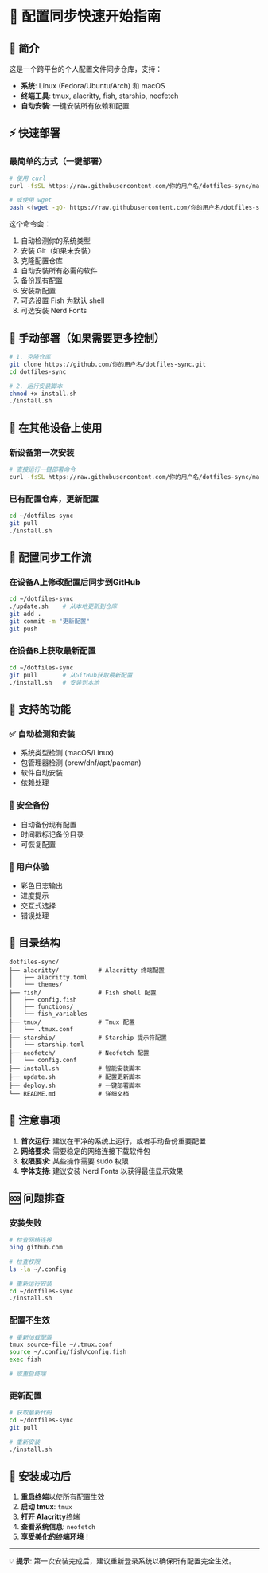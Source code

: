 # 🚀 配置同步快速开始指南

## 📖 简介

这是一个跨平台的个人配置文件同步仓库，支持：
- **系统**: Linux (Fedora/Ubuntu/Arch) 和 macOS
- **终端工具**: tmux, alacritty, fish, starship, neofetch
- **自动安装**: 一键安装所有依赖和配置

## ⚡ 快速部署

### 最简单的方式（一键部署）

```bash
# 使用 curl
curl -fsSL https://raw.githubusercontent.com/你的用户名/dotfiles-sync/main/deploy.sh | bash

# 或使用 wget
bash <(wget -qO- https://raw.githubusercontent.com/你的用户名/dotfiles-sync/main/deploy.sh)
```

这个命令会：
1. 自动检测你的系统类型
2. 安装 Git（如果未安装）
3. 克隆配置仓库
4. 自动安装所有必需的软件
5. 备份现有配置
6. 安装新配置
7. 可选设置 Fish 为默认 shell
8. 可选安装 Nerd Fonts

## 🔧 手动部署（如果需要更多控制）

```bash
# 1. 克隆仓库
git clone https://github.com/你的用户名/dotfiles-sync.git
cd dotfiles-sync

# 2. 运行安装脚本
chmod +x install.sh
./install.sh
```

## 📱 在其他设备上使用

### 新设备第一次安装
```bash
# 直接运行一键部署命令
curl -fsSL https://raw.githubusercontent.com/你的用户名/dotfiles-sync/main/deploy.sh | bash
```

### 已有配置仓库，更新配置
```bash
cd ~/dotfiles-sync
git pull
./install.sh
```

## 🔄 配置同步工作流

### 在设备A上修改配置后同步到GitHub
```bash
cd ~/dotfiles-sync
./update.sh    # 从本地更新到仓库
git add .
git commit -m "更新配置"
git push
```

### 在设备B上获取最新配置
```bash
cd ~/dotfiles-sync
git pull       # 从GitHub获取最新配置
./install.sh   # 安装到本地
```

## 🎯 支持的功能

### ✅ 自动检测和安装
- 系统类型检测 (macOS/Linux)
- 包管理器检测 (brew/dnf/apt/pacman)
- 软件自动安装
- 依赖处理

### 🔐 安全备份
- 自动备份现有配置
- 时间戳标记备份目录
- 可恢复配置

### 🎨 用户体验
- 彩色日志输出
- 进度提示
- 交互式选择
- 错误处理

## 📁 目录结构

```
dotfiles-sync/
├── alacritty/           # Alacritty 终端配置
│   ├── alacritty.toml
│   └── themes/
├── fish/                # Fish shell 配置
│   ├── config.fish
│   ├── functions/
│   └── fish_variables
├── tmux/                # Tmux 配置
│   └── .tmux.conf
├── starship/            # Starship 提示符配置
│   └── starship.toml
├── neofetch/            # Neofetch 配置
│   └── config.conf
├── install.sh           # 智能安装脚本
├── update.sh            # 配置更新脚本
├── deploy.sh            # 一键部署脚本
└── README.md            # 详细文档
```

## 🚨 注意事项

1. **首次运行**: 建议在干净的系统上运行，或者手动备份重要配置
2. **网络要求**: 需要稳定的网络连接下载软件包
3. **权限要求**: 某些操作需要 sudo 权限
4. **字体支持**: 建议安装 Nerd Fonts 以获得最佳显示效果

## 🆘 问题排查

### 安装失败
```bash
# 检查网络连接
ping github.com

# 检查权限
ls -la ~/.config

# 重新运行安装
cd ~/dotfiles-sync
./install.sh
```

### 配置不生效
```bash
# 重新加载配置
tmux source-file ~/.tmux.conf
source ~/.config/fish/config.fish
exec fish

# 或重启终端
```

### 更新配置
```bash
# 获取最新代码
cd ~/dotfiles-sync
git pull

# 重新安装
./install.sh
```

## 🎉 安装成功后

1. **重启终端**以使所有配置生效
2. **启动 tmux**: `tmux`
3. **打开 Alacritty**终端
4. **查看系统信息**: `neofetch`
5. **享受美化的终端环境**！

---

💡 **提示**: 第一次安装完成后，建议重新登录系统以确保所有配置完全生效。 